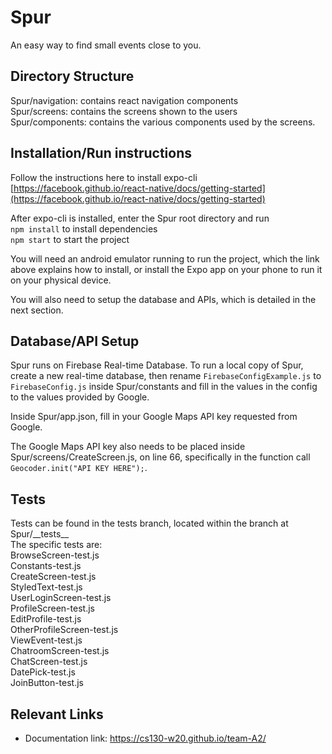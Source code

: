# Spur
An easy way to find small events close to you.

## Directory Structure
Spur/navigation: contains react navigation components<br/>
Spur/screens: contains the screens shown to the users<br/>
Spur/components: contains the various components used by the screens.

## Installation/Run instructions
Follow the instructions here to install expo-cli<br/>
[https://facebook.github.io/react-native/docs/getting-started](https://facebook.github.io/react-native/docs/getting-started)<br/>

After expo-cli is installed, enter the Spur root directory and run<br/>
`npm install` to install dependencies<br/>
`npm start` to start the project<br/>

You will need an android emulator running to run the project, which the link above explains how to install, or install the Expo app on
your phone to run it on your physical device.<br/>

You will also need to setup the database and APIs, which is detailed in the next section.

## Database/API Setup
Spur runs on Firebase Real-time Database. 
To run a local copy of Spur, create a new real-time database, then rename `FirebaseConfigExample.js` to `FirebaseConfig.js` inside Spur/constants and fill in the values in the config to the values provided by Google.<br/>

Inside Spur/app.json, fill in your Google Maps API key requested from Google.<br/>

The Google Maps API key also needs to be placed inside Spur/screens/CreateScreen.js, on line 66, specifically in the function call
`Geocoder.init("API KEY HERE");`.

## Tests
Tests can be found in the tests branch, located within the branch at Spur/\_\_tests\_\_<br/>
The specific tests are:<br/>
BrowseScreen-test.js<br/>
Constants-test.js<br/>
CreateScreen-test.js<br/>
StyledText-test.js<br/>
UserLoginScreen-test.js<br/>
ProfileScreen-test.js<br/>
EditProfile-test.js<br/>
OtherProfileScreen-test.js<br/>
ViewEvent-test.js<br/>
ChatroomScreen-test.js<br/>
ChatScreen-test.js<br/>
DatePick-test.js<br/>
JoinButton-test.js<br/>



## Relevant Links 
- Documentation link: https://cs130-w20.github.io/team-A2/


